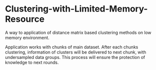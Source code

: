 # Clustering-with-Limited-Memory-Resource
A way to application of distance matrix based clustering methods on low memory environment. 


Application works with chunks of main dataset. After each chunks clustering, information of clusters will be delivered to next chunk, with undersampled data groups.
This process will ensure the protection of knowledge to next rounds.

